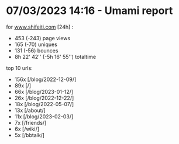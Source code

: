# 07/03/2023 14:16 - Umami report
for www.shifeiti.com [24h] :

 - 453 (-243) page views
 - 165 (-70) uniques
 - 131 (-56) bounces
 - 8h 22' 42'' (-5h 16' 55'') totaltime


top 10 urls:
 - 156x [/blog/2022-12-09/]
 - 89x [/]
 - 66x [/blog/2023-01-12/]
 - 26x [/blog/2022-12-22/]
 - 18x [/blog/2022-05-07/]
 - 13x [/about/]
 - 11x [/blog/2023-02-03/]
 - 7x [/friends/]
 - 6x [/wiki/]
 - 5x [/bbtalk/]


